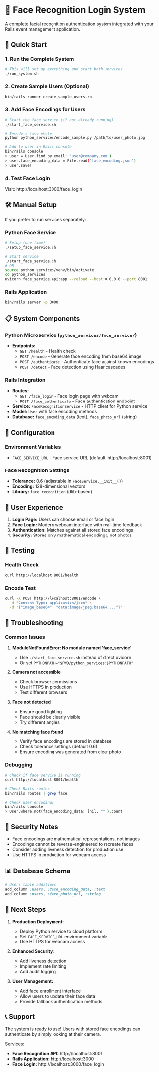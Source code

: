 # 🎯 Face Recognition Login System

A complete facial recognition authentication system integrated with your Rails event management application.

## 🚀 Quick Start

### 1. Run the Complete System
```bash
# This will set up everything and start both services
./run_system.sh
```

### 2. Create Sample Users (Optional)
```bash
bin/rails runner create_sample_users.rb
```

### 3. Add Face Encodings for Users
```bash
# Start the face service (if not already running)
./start_face_service.sh

# Encode a face photo
python python_services/encode_sample.py /path/to/user_photo.jpg

# Add to user in Rails console
bin/rails console
> user = User.find_by(email: 'user@company.com')
> user.face_encoding_data = File.read('face_encoding.json')
> user.save!
```

### 4. Test Face Login
Visit: http://localhost:3000/face_login

## 🛠️ Manual Setup

If you prefer to run services separately:

### Python Face Service
```bash
# Setup (one time)
./setup_face_service.sh

# Start service
./start_face_service.sh
# OR
source python_services/venv/bin/activate
cd python_services
uvicorn face_service.api:app --reload --host 0.0.0.0 --port 8001
```

### Rails Application
```bash
bin/rails server -p 3000
```

## 📋 System Components

### Python Microservice (`python_services/face_service/`)
- **Endpoints:**
  - `GET /health` - Health check
  - `POST /encode` - Generate face encoding from base64 image
  - `POST /authenticate` - Authenticate face against known encodings
  - `POST /detect` - Face detection using Haar cascades

### Rails Integration
- **Routes:**
  - `GET /face_login` - Face login page with webcam
  - `POST /face_authenticate` - Face authentication endpoint
- **Service:** `FaceRecognitionService` - HTTP client for Python service
- **Model:** `User` with face encoding methods
- **Database:** `face_encoding_data` (text), `face_photo_url` (string)

## 🔧 Configuration

### Environment Variables
- `FACE_SERVICE_URL` - Face service URL (default: http://localhost:8001)

### Face Recognition Settings
- **Tolerance:** 0.6 (adjustable in `FaceService.__init__()`)
- **Encoding:** 128-dimensional vectors
- **Library:** `face_recognition` (dlib-based)

## 📱 User Experience

1. **Login Page:** Users can choose email or face login
2. **Face Login:** Modern webcam interface with real-time feedback
3. **Authentication:** Matches against all stored face encodings
4. **Security:** Stores only mathematical encodings, not photos

## 🧪 Testing

### Health Check
```bash
curl http://localhost:8001/health
```

### Encode Test
```bash
curl -X POST http://localhost:8001/encode \
  -H "Content-Type: application/json" \
  -d '{"image_base64": "data:image/jpeg;base64,..."}'
```

## 🚨 Troubleshooting

### Common Issues

1. **ModuleNotFoundError: No module named 'face_service'**
   - Use `./start_face_service.sh` instead of direct uvicorn
   - Or set `PYTHONPATH="$PWD/python_services:$PYTHONPATH"`

2. **Camera not accessible**
   - Check browser permissions
   - Use HTTPS in production
   - Test different browsers

3. **Face not detected**
   - Ensure good lighting
   - Face should be clearly visible
   - Try different angles

4. **No matching face found**
   - Verify face encodings are stored in database
   - Check tolerance settings (default 0.6)
   - Ensure encoding was generated from clear photo

### Debugging
```bash
# Check if face service is running
curl http://localhost:8001/health

# Check Rails routes
bin/rails routes | grep face

# Check user encodings
bin/rails console
> User.where.not(face_encoding_data: [nil, ""]).count
```

## 🔐 Security Notes

- Face encodings are mathematical representations, not images
- Encodings cannot be reverse-engineered to recreate faces
- Consider adding liveness detection for production use
- Use HTTPS in production for webcam access

## 📊 Database Schema

```ruby
# Users table additions
add_column :users, :face_encoding_data, :text
add_column :users, :face_photo_url, :string
```

## 🎯 Next Steps

1. **Production Deployment:**
   - Deploy Python service to cloud platform
   - Set `FACE_SERVICE_URL` environment variable
   - Use HTTPS for webcam access

2. **Enhanced Security:**
   - Add liveness detection
   - Implement rate limiting
   - Add audit logging

3. **User Management:**
   - Add face enrollment interface
   - Allow users to update their face data
   - Provide fallback authentication methods

## 📞 Support

The system is ready to use! Users with stored face encodings can authenticate by simply looking at their camera.

Services:
- **Face Recognition API:** http://localhost:8001
- **Rails Application:** http://localhost:3000  
- **Face Login:** http://localhost:3000/face_login
